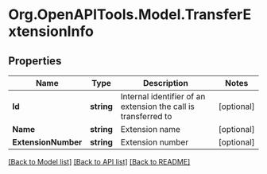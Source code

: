 
# Org.OpenAPITools.Model.TransferExtensionInfo

## Properties

Name | Type | Description | Notes
------------ | ------------- | ------------- | -------------
**Id** | **string** | Internal identifier of an extension the call is transferred to | [optional] 
**Name** | **string** | Extension name | [optional] 
**ExtensionNumber** | **string** | Extension number | [optional] 

[[Back to Model list]](../README.md#documentation-for-models)
[[Back to API list]](../README.md#documentation-for-api-endpoints)
[[Back to README]](../README.md)


